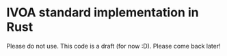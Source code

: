 # IVOA standard implementation in Rust

Please do not use. This code is a draft (for now :D). Please come back later!
